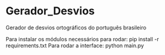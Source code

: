 # Gerador_Desvios
Gerador de desvios ortográficos do português brasileiro

Para instalar os módulos necessários para rodar:
  pip install -r requirements.txt
Para rodar a interface:
  python main.py
